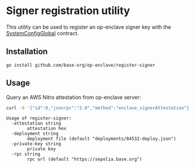 # Signer registration utility

This utility can be used to register an op-enclave signer key with the
[SystemConfigGlobal](../contracts/src/SystemConfigGlobal.sol) contract.

## Installation

```
go install github.com/base-org/op-enclave/register-signer
```

## Usage

Query an AWS Nitro attestation from op-enclave server:
```bash
curl -d '{"id":0,"jsonrpc":"2.0","method":"enclave_signerAttestation"}' -H "Content-Type: application/json" http://op-enclave:7333
```

```
Usage of register-signer:
  -attestation string
    	attestation hex
  -deployment string
    	deployment file (default "deployments/84532-deploy.json")
  -private-key string
    	private key
  -rpc string
    	rpc url (default "https://sepolia.base.org")
```
